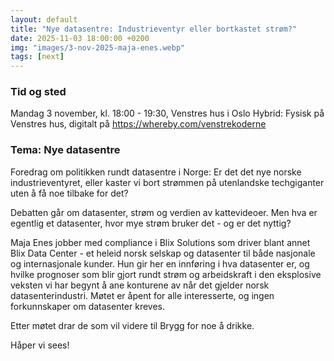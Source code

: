 ```yaml
---
layout: default
title: "Nye datasentre: Industrieventyr eller bortkastet strøm?"
date: 2025-11-03 18:00:00 +0200
img: "images/3-nov-2025-maja-enes.webp"
tags: [next]
---
```

### Tid og sted
Mandag 3 november, kl. 18:00 - 19:30, Venstres hus i Oslo
Hybrid: Fysisk på Venstres hus, digitalt på <a class="a" href="https://whereby.com/venstrekoderne">https://whereby.com/venstrekoderne</a>

### Tema: Nye datasentre
Foredrag om politikken rundt datasentre i Norge: Er det det nye norske industrieventyret, eller kaster vi bort strømmen på utenlandske techgiganter uten å få noe tilbake for det?

Debatten går om datasenter, strøm og verdien av kattevideoer. Men hva er egentlig et datasenter, hvor mye strøm bruker det - og er det nyttig?

Maja Enes jobber med compliance i Blix Solutions som driver blant annet Blix Data Center - et heleid norsk selskap og datasenter til både nasjonale og internasjonale kunder. Hun gir her en innføring i hva datasenter er, og hvilke prognoser som blir gjort rundt strøm og arbeidskraft i den eksplosive veksten vi har begynt å ane konturene av når det gjelder norsk datasenterindustri. Møtet er åpent for alle interesserte, og ingen forkunnskaper om datasenter kreves.

Etter møtet drar de som vil videre til Brygg for noe å drikke.

Håper vi sees!

